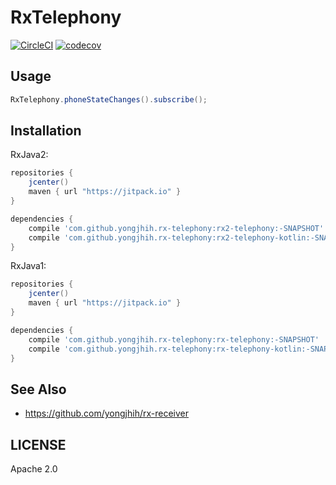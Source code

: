 # RxTelephony

[![CircleCI](https://circleci.com/gh/yongjhih/rx-telephony.svg?style=shield)](https://circleci.com/gh/yongjhih/rx-telephony)
[![codecov](https://codecov.io/gh/yongjhih/rx-telephony/branch/master/graph/badge.svg)](https://codecov.io/gh/yongjhih/rx-telephony)

## Usage

```java
RxTelephony.phoneStateChanges().subscribe();
```

## Installation

RxJava2:

```gradle
repositories {
    jcenter()
    maven { url "https://jitpack.io" }
}

dependencies {
    compile 'com.github.yongjhih.rx-telephony:rx2-telephony:-SNAPSHOT'
    compile 'com.github.yongjhih.rx-telephony:rx2-telephony-kotlin:-SNAPSHOT'
}
```

RxJava1:

```gradle
repositories {
    jcenter()
    maven { url "https://jitpack.io" }
}

dependencies {
    compile 'com.github.yongjhih.rx-telephony:rx-telephony:-SNAPSHOT'
    compile 'com.github.yongjhih.rx-telephony:rx-telephony-kotlin:-SNAPSHOT'
}
```

## See Also

* https://github.com/yongjhih/rx-receiver

## LICENSE

Apache 2.0
